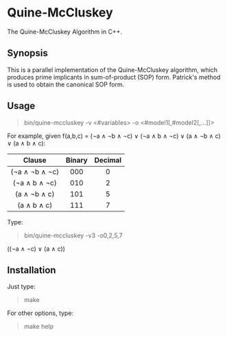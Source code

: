 # Quine-McCluskey
The Quine-McCluskey Algorithm in C++.

## Synopsis

This is a parallel implementation of the Quine-McCluskey algorithm, which produces prime implicants in sum-of-product (SOP) form. Patrick's method is used to obtain the canonical SOP form.

## Usage

> bin/quine-mccluskey -v <#variables> -o <#model1[,#model2[,...]]>

For example, given f(a,b,c) = (¬a ∧ ¬b ∧ ¬c) ∨  (¬a ∧ b ∧ ¬c) ∨ (a ∧ ¬b ∧ c) ∨ (a ∧ b ∧ c):

| Clause          | Binary | Decimal |
| :-------------: | :----: | :-----: |
| (¬a ∧ ¬b ∧ ¬c)  | 000    |  0      |
| (¬a ∧ b ∧ ¬c)   | 010    |  2      |
| (a ∧ ¬b ∧ c)    | 101    |  5      |
| (a ∧ b ∧ c)     | 111    |  7      |

Type:
  > bin/quine-mccluskey -v3 -o0,2,5,7

  ((¬a ∧ ¬c)  ∨  (a ∧ c))

## Installation

Just type:
> make

For other options, type:
> make help


